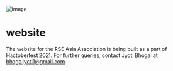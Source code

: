 ![image](https://user-images.githubusercontent.com/28556616/128458681-c11bdd5d-0144-4622-8417-8252449de92f.png)

# website
The website for the RSE Asia Association is being built as a part of Hactoberfest 2021. For further queries, contact Jyoti Bhogal at bhogaljyoti1@gmail.com.
